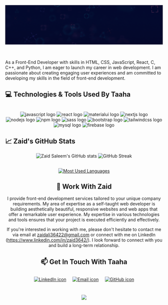 
<div style="display: flex; justify-content: center; align-items: center;">
 <img src="https://github.com/taahahussainkhan/taahahussainkhan/blob/main/Banner.gif"/>
  </div>
  <br><br>
    <p>As a Front-End Developer with skills in HTML, CSS, JavaScript, React, C, C++, and Python, I am eager to launch my career in web development. I am passionate about creating engaging user experiences and am committed to developing my skills in the field of front-end development.</p>
    
  </div>
  
</div>


## 💻 Technologies & Tools Used By Taaha

<br> 
 
<div align="center">
  <img src="https://cdn.jsdelivr.net/gh/devicons/devicon/icons/javascript/javascript-plain.svg" height="50" width="50" alt="javascript logo"  />
  <img src="https://cdn.jsdelivr.net/gh/devicons/devicon/icons/react/react-original.svg" height="50" width="50" alt="react logo"  />
  <img src="https://cdn.jsdelivr.net/gh/devicons/devicon/icons/materialui/materialui-original.svg" height="50" width="50" alt="materialui logo"  />
  <img src="https://cdn.jsdelivr.net/gh/devicons/devicon/icons/nextjs/nextjs-original.svg" height="50" width="50" alt="nextjs logo"  />
  <img src="https://cdn.jsdelivr.net/gh/devicons/devicon/icons/nodejs/nodejs-original.svg" height="50" width="50" alt="nodejs logo"  />
  <img src="https://cdn.jsdelivr.net/gh/devicons/devicon/icons/npm/npm-original-wordmark.svg" height="50" width="50" alt="npm logo"  />
  <img src="https://cdn.jsdelivr.net/gh/devicons/devicon/icons/sass/sass-original.svg" height="50" width="50" alt="sass logo"  />
  <img src="https://cdn.jsdelivr.net/gh/devicons/devicon/icons/bootstrap/bootstrap-original.svg" height="50" width="50" alt="bootstrap logo"  />
  <img src="https://cdn.jsdelivr.net/gh/devicons/devicon/icons/tailwindcss/tailwindcss-plain.svg" height="50" width="50" alt="tailwindcss logo"  />
  <img src="https://cdn.jsdelivr.net/gh/devicons/devicon/icons/mysql/mysql-original-wordmark.svg" height="50" width="50" alt="mysql logo"  />
  <img src="https://cdn.jsdelivr.net/gh/devicons/devicon/icons/firebase/firebase-plain-wordmark.svg" height="50" width="50" alt="firebase logo"  />
</div>

## 📈 Zaid's GitHub Stats

<div class="stats" align="center">

<!--![Zaid Saleem's GitHub stats](https://github-readme-stats.vercel.app/api?username=zaidali3642&count_private=true&theme=algolia&border_radius=20)-->
 
![Zaid Saleem's GitHub stats](https://github-readme-stats.vercel.app/api?username=zaidali3642&theme=algolia&border_radius=20)
![GitHub Streak](https://streak-stats.demolab.com?user=zaidali3642&count_private=true&theme=algolia&border_radius=20)
 <br>
 <br>
 
[![Most Used Languages](https://github-readme-stats.vercel.app/api/top-langs/?username=zaidsaleem3642&size_weight=0.5&count_weight=0.5&theme=algolia&border_radius=20)](https://github.com/anuraghazra/github-readme-stats)        
 
 <!--[![Most Used Languages](https://github-readme-stats.vercel.app/api/top-langs/?username=zaidali3642&count_private=true&size_weight=0.5&count_weight=0.5&theme=algolia&border_radius=20)](https://github.com/anuraghazra/github-readme-stats) -->
<!--  End Stats Cards --> 

## 💼 Work With Zaid

I provide front-end development services tailored to your unique company requirements. My area of expertise as a self-taught web developer is building aesthetically beautiful, responsive websites and web apps that offer a remarkable user experience. My expertise in various technologies and tools ensures that your project is executed efficiently and effectively.

If you're interested in working with me, please don't hesitate to contact me via email at zaidali36422@gmail.com or connect with me on LinkedIn (https://www.linkedin.com/in/zaid3642/). I look forward to connect with you and build a long-term relationship.


## 📫 Get In Touch With Taaha

<div style="display: flex; justify-content: center;">
  <a href="https://www.linkedin.com/in/zaid3642/" style="margin: 10px;">
    <img src="https://img.icons8.com/ios-filled/50/0077b5/linkedin.png" alt="LinkedIn icon">
  </a>
  <a href="mailto:zaidali36422@gmail.com" style="margin: 10px;">
    <img src="https://img.icons8.com/ios-filled/50/0077b5/email.png" alt="Email icon">
  </a>
  <a href="https://github.com/ZaidAli3642" style="margin: 10px;">
    <img src="https://img.icons8.com/ios-filled/50/0077b5/github.png" alt="GitHub icon">
  </a>
</div>

<br>

![](https://komarev.com/ghpvc/?username=zaidali3642&color=green)
